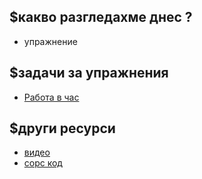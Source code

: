 ## $какво разгледахме днес ?
- упражнение

## $задачи за упражнения
- [Работа в час](https://github.com/mihail-petrov/netit-webdev-java/tree/master/2022-2023/%40semester_1/week-10-1/cw)

## $други ресурси
- [видео](https://drive.google.com/file/d/1OexGhuoN7YLkQiNjN1aS_9198qiVcZXG/view?usp=sharing)
- [сорс код](https://github.com/mihail-petrov/netit-webdev-java/tree/master/2022-2023/%40semester_1/week-10-1/source)